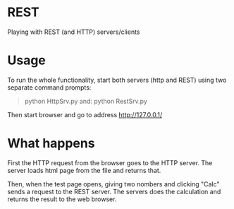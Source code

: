 # REST
Playing with REST (and HTTP) servers/clients

# Usage
To run the whole functionality, start both servers (http and REST) using two separate command prompts:
> python HttpSrv.py
and:
> python RestSrv.py

Then start browser and go to address http://127.0.0.1/

# What happens
First the HTTP request from the browser goes to the HTTP server. The server loads html page from the file and returns that.

Then, when the test page opens, giving two nombers and clicking "Calc" sends a request to the REST server. The servers does the calculation and returns the result to the web browser.
